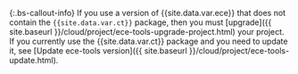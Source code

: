  {:.bs-callout-info}
If you use a version of {{site.data.var.ece}} that does not contain the `{{site.data.var.ct}}` package, then you must [upgrade]({{ site.baseurl }}/cloud/project/ece-tools-upgrade-project.html) your project. If you currently use the {{site.data.var.ct}} package and you need to update it, see [Update ece-tools version]({{ site.baseurl }}/cloud/project/ece-tools-update.html).
